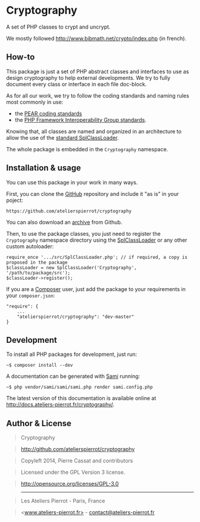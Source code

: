 Cryptography
============

A set of PHP classes to crypt and uncrypt.


We mostly followed <http://www.bibmath.net/crypto/index.php> (in french).

## How-to

This package is just a set of PHP abstract classes and interfaces to use as design cryptography
to help external developments. We try to fully document every class or interface in each file doc-block.

As for all our work, we try to follow the coding standards and naming rules most commonly in use:

-   the [PEAR coding standards](http://pear.php.net/manual/en/standards.php)
-   the [PHP Framework Interoperability Group standards](https://github.com/php-fig/fig-standards).

Knowing that, all classes are named and organized in an architecture to allow the use of the
[standard SplClassLoader](https://gist.github.com/jwage/221634).

The whole package is embedded in the `Cryptography` namespace.


## Installation & usage

You can use this package in your work in many ways.

First, you can clone the [GitHub](https://github.com/atelierspierrot/cryptography) repository
and include it "as is" in your poject:

    https://github.com/atelierspierrot/cryptography

You can also download an [archive](https://github.com/atelierspierrot/cryptography/downloads)
from Github.

Then, to use the package classes, you just need to register the `Cryptography` namespace directory
using the [SplClassLoader](https://gist.github.com/jwage/221634) or any other custom autoloader:

    require_once '.../src/SplClassLoader.php'; // if required, a copy is proposed in the package
    $classLoader = new SplClassLoader('Cryptography', '/path/to/package/src');
    $classLoader->register();

If you are a [Composer](http://getcomposer.org/) user, just add the package to your requirements
in your `composer.json`:

    "require": {
        ...
        "atelierspierrot/cryptography": "dev-master"
    }


## Development

To install all PHP packages for development, just run:

    ~$ composer install --dev

A documentation can be generated with [Sami](https://github.com/fabpot/Sami) running:

    ~$ php vendor/sami/sami/sami.php render sami.config.php

The latest version of this documentation is available online at <http://docs.ateliers-pierrot.fr/cryptography/>.


## Author & License

>    Cryptography

>    http://github.com/atelierspierrot/cryptography

>    Copyleft 2014, Pierre Cassat and contributors

>    Licensed under the GPL Version 3 license.

>    http://opensource.org/licenses/GPL-3.0

>    ----

>    Les Ateliers Pierrot - Paris, France

>    <www.ateliers-pierrot.fr> - <contact@ateliers-pierrot.fr>
